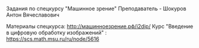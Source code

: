 Задания по спецкурсу "Машинное зрение"
Преподаватель - Шокуров Антон Вячеславович

Материалы спецкурса: http://машинноезрение.рф/i2dip/
Курс "Введение в цифровую обработку изображений" : https://scs.math.msu.ru/ru/node/5616
